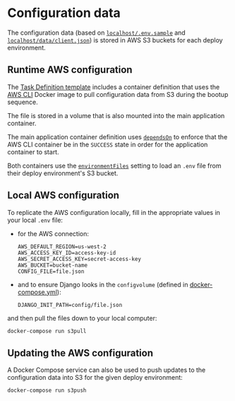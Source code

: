 # Configuration data

The configuration data (based on [`localhost/.env.sample`][.env.sample] and [`localhost/data/client.json`][client.json]) is
stored in AWS S3 buckets for each deploy environment.

## Runtime AWS configuration

The [Task Definition template][ecs-task-definition] includes a container definition that uses the [AWS CLI][aws-cli]
Docker image to pull configuration data from S3 during the bootup sequence.

The file is stored in a volume that is also mounted into the main application container.

The main application container definition uses [`dependsOn`][depends-on] to enforce that the AWS CLI container be in the
`SUCCESS` state in order for the application container to start.

Both containers use the [`environmentFiles`][env-files] setting to load an `.env` file from their deploy environment's S3
bucket.

## Local AWS configuration

To replicate the AWS configuration locally, fill in the appropriate values in your local `.env` file:

* for the AWS connection:

    ```console
    AWS_DEFAULT_REGION=us-west-2
    AWS_ACCESS_KEY_ID=access-key-id
    AWS_SECRET_ACCESS_KEY=secret-access-key
    AWS_BUCKET=bucket-name
    CONFIG_FILE=file.json
    ```

* and to ensure Django looks in the `configvolume` (defined in [docker-compose.yml][docker-compose.yml]):

    ```console
    DJANGO_INIT_PATH=config/file.json
    ```

and then pull the files down to your local computer:

```bash
docker-compose run s3pull
```

## Updating the AWS configuration

A Docker Compose service can also be used to push updates to the configuration data into S3 for the given deploy environment:

```bash
docker-compose run s3push
```


[.env.sample]: https://github.com/cal-itp/benefits/tree/dev/localhost/.env.sample
[aws-cli]: https://aws.amazon.com/cli/
[client.json]: https://github.com/cal-itp/benefits/tree/dev/localhost/data/client.json
[depends-on]: https://docs.aws.amazon.com/AmazonECS/latest/userguide/task_definition_parameters.html#container_definition_dependson
[docker-compose.yml]: https://github.com/cal-itp/benefits/tree/dev/localhost/docker-compose.yml
[ecs-task-definition]: https://github.com/cal-itp/benefits/blob/dev/.aws/ecs-task.json
[env-files]: https://docs.aws.amazon.com/AmazonECS/latest/userguide/taskdef-envfiles.html
